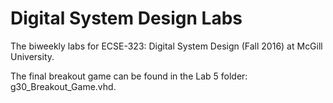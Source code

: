# Digital System Design Labs
The biweekly labs for ECSE-323: Digital System Design (Fall 2016) at McGill University.

The final breakout game can be found in the Lab 5 folder: g30_Breakout_Game.vhd.
